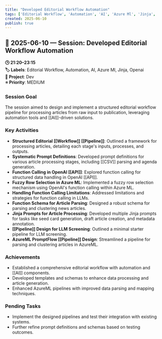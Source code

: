 ```yaml
---
title: "Developed Editorial Workflow Automation"
tags: ['Editorial Workflow', 'Automation', 'AI', 'Azure Ml', 'Jinja', 'Openai']
created: 2025-06-10
publish: true
---
```


## 📅 2025-06-10 — Session: Developed Editorial Workflow Automation

**🕒 21:20–23:15**  
**🏷️ Labels**: Editorial Workflow, Automation, AI, Azure Ml, Jinja, Openai  
**📂 Project**: Dev  
**⭐ Priority**: MEDIUM  


### Session Goal
The session aimed to design and implement a structured editorial workflow pipeline for processing articles from raw input to publication, leveraging automation tools and [[AI]]-driven solutions.

### Key Activities
- **Structured Editorial [[Workflow]] [[Pipeline]]**: Outlined a framework for processing articles, detailing each stage's inputs, processes, and outputs.
- **Systematic Prompt Definitions**: Developed prompt definitions for various article processing stages, including [[CSV]] parsing and agenda generation.
- **Function Calling in OpenAI [[API]]**: Explored function calling for structured data handling in OpenAI [[API]].
- **Fuzzy Row Selection in Azure ML**: Implemented a fuzzy row selection mechanism using OpenAI's function calling within Azure ML.
- **Handling Function Calling Limitations**: Addressed limitations and strategies for function calling in LLMs.
- **Function Schema for Article Parsing**: Designed a robust schema for parsing and clustering news articles.
- **Jinja Prompts for Article Processing**: Developed multiple Jinja prompts for tasks like seed card generation, draft article creation, and metadata annotation.
- **[[Pipeline]] Design for LLM Screening**: Outlined a minimal starter pipeline for LLM screening.
- **AzureML PromptFlow [[Pipeline]] Design**: Streamlined a pipeline for parsing and clustering articles in AzureML.

### Achievements
- Established a comprehensive editorial workflow with automation and [[AI]] components.
- Developed templates and schemas to enhance data processing and article generation.
- Enhanced AzureML pipelines with improved data parsing and mapping techniques.

### Pending Tasks
- Implement the designed pipelines and test their integration with existing systems.
- Further refine prompt definitions and schemas based on testing outcomes.
